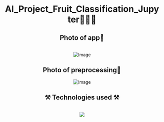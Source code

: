 <h1 align="center">AI_Project_Fruit_Classification_Jupyter🍎🍌🍊</h1>
<h2 align="center">Photo of app📸</h2>
<br/>
<div align="center">
<img src="https://github.com/XoXoTheFrozenFox/AI_Project_Fruit_Classification_Jupyter/assets/104361159/f3c293a9-ab5e-4646-ac2a-564648235d4d" alt="Image" />
</div>
<h2 align="center">Photo of preprocessing📸</h2>
<div align="center">
<img src="https://github.com/XoXoTheFrozenFox/AI_Project_Fruit_Classification_Jupyter/assets/104361159/a02774de-b6ab-4265-b92f-3375dd6270ce" alt="Image" />
</div>
<h2 align="center">⚒️ Technologies used ⚒️</h2>
<br/>
<div align="center">
    <img src="https://skillicons.dev/icons?i=github,python,pytorch,vscode,latex" />   
</div>


